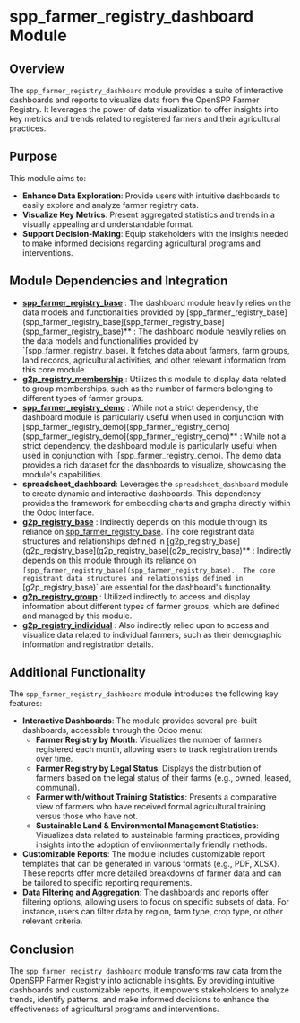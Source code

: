 # spp_farmer_registry_dashboard Module 

## Overview

The `spp_farmer_registry_dashboard` module provides a suite of interactive dashboards and reports to visualize data from the OpenSPP Farmer Registry. It leverages the power of data visualization to offer insights into key metrics and trends related to registered farmers and their agricultural practices. 

## Purpose

This module aims to:

* **Enhance Data Exploration**:  Provide users with intuitive dashboards to easily explore and analyze farmer registry data.
* **Visualize Key Metrics**: Present aggregated statistics and trends in a visually appealing and understandable format.
* **Support Decision-Making**:  Equip stakeholders with the insights needed to make informed decisions regarding agricultural programs and interventions. 

## Module Dependencies and Integration

* **[spp_farmer_registry_base](spp_farmer_registry_base)** : The dashboard module heavily relies on the data models and functionalities provided by [spp_farmer_registry_base](spp_farmer_registry_base](spp_farmer_registry_base](spp_farmer_registry_base)** : The dashboard module heavily relies on the data models and functionalities provided by `[spp_farmer_registry_base). It fetches data about farmers, farm groups, land records, agricultural activities, and other relevant information from this core module.
* **[g2p_registry_membership](g2p_registry_membership)** : Utilizes this module to display data related to group memberships, such as the number of farmers belonging to different types of farmer groups. 
* **[spp_farmer_registry_demo](spp_farmer_registry_demo)** :  While not a strict dependency, the dashboard module is particularly useful when used in conjunction with [spp_farmer_registry_demo](spp_farmer_registry_demo](spp_farmer_registry_demo](spp_farmer_registry_demo)** :  While not a strict dependency, the dashboard module is particularly useful when used in conjunction with `[spp_farmer_registry_demo). The demo data provides a rich dataset for the dashboards to visualize, showcasing the module's capabilities.
* **spreadsheet_dashboard**: Leverages the `spreadsheet_dashboard` module to create dynamic and interactive dashboards. This dependency provides the framework for embedding charts and graphs directly within the Odoo interface.
* **[g2p_registry_base](g2p_registry_base)** :  Indirectly depends on this module through its reliance on [spp_farmer_registry_base](spp_farmer_registry_base).  The core registrant data structures and relationships defined in [g2p_registry_base](g2p_registry_base](g2p_registry_base](g2p_registry_base)** :  Indirectly depends on this module through its reliance on `[spp_farmer_registry_base](spp_farmer_registry_base).  The core registrant data structures and relationships defined in `[g2p_registry_base)` are essential for the dashboard's functionality.
* **[g2p_registry_group](g2p_registry_group)** :  Utilized indirectly to access and display information about different types of farmer groups, which are defined and managed by this module.
* **[g2p_registry_individual](g2p_registry_individual)** : Also indirectly relied upon to access and visualize data related to individual farmers, such as their demographic information and registration details. 

## Additional Functionality

The `spp_farmer_registry_dashboard` module introduces the following key features:

* **Interactive Dashboards**: The module provides several pre-built dashboards, accessible through the Odoo menu:
    * **Farmer Registry by Month**: Visualizes the number of farmers registered each month, allowing users to track registration trends over time.
    * **Farmer Registry by Legal Status**: Displays the distribution of farmers based on the legal status of their farms (e.g., owned, leased, communal). 
    * **Farmer with/without Training Statistics**: Presents a comparative view of farmers who have received formal agricultural training versus those who have not. 
    * **Sustainable Land & Environmental Management Statistics**:  Visualizes data related to sustainable farming practices, providing insights into the adoption of environmentally friendly methods.
* **Customizable Reports**: The module includes customizable report templates that can be generated in various formats (e.g., PDF, XLSX).  These reports offer more detailed breakdowns of farmer data and can be tailored to specific reporting requirements.
* **Data Filtering and Aggregation**: The dashboards and reports offer filtering options, allowing users to focus on specific subsets of data. For instance, users can filter data by region, farm type, crop type, or other relevant criteria.

## Conclusion

The `spp_farmer_registry_dashboard` module transforms raw data from the OpenSPP Farmer Registry into actionable insights. By providing intuitive dashboards and customizable reports, it empowers stakeholders to analyze trends, identify patterns, and make informed decisions to enhance the effectiveness of agricultural programs and interventions. 
